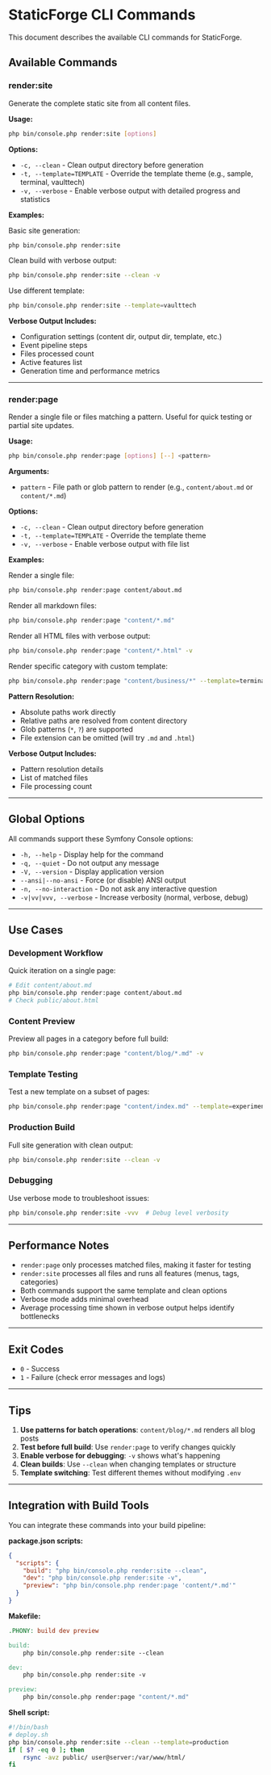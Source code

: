 # StaticForge CLI Commands

This document describes the available CLI commands for StaticForge.

## Available Commands

### render:site

Generate the complete static site from all content files.

**Usage:**
```bash
php bin/console.php render:site [options]
```

**Options:**
- `-c, --clean` - Clean output directory before generation
- `-t, --template=TEMPLATE` - Override the template theme (e.g., sample, terminal, vaulttech)
- `-v, --verbose` - Enable verbose output with detailed progress and statistics

**Examples:**

Basic site generation:
```bash
php bin/console.php render:site
```

Clean build with verbose output:
```bash
php bin/console.php render:site --clean -v
```

Use different template:
```bash
php bin/console.php render:site --template=vaulttech
```

**Verbose Output Includes:**
- Configuration settings (content dir, output dir, template, etc.)
- Event pipeline steps
- Files processed count
- Active features list
- Generation time and performance metrics

---

### render:page

Render a single file or files matching a pattern. Useful for quick testing or partial site updates.

**Usage:**
```bash
php bin/console.php render:page [options] [--] <pattern>
```

**Arguments:**
- `pattern` - File path or glob pattern to render (e.g., `content/about.md` or `content/*.md`)

**Options:**
- `-c, --clean` - Clean output directory before generation
- `-t, --template=TEMPLATE` - Override the template theme
- `-v, --verbose` - Enable verbose output with file list

**Examples:**

Render a single file:
```bash
php bin/console.php render:page content/about.md
```

Render all markdown files:
```bash
php bin/console.php render:page "content/*.md"
```

Render all HTML files with verbose output:
```bash
php bin/console.php render:page "content/*.html" -v
```

Render specific category with custom template:
```bash
php bin/console.php render:page "content/business/*" --template=terminal
```

**Pattern Resolution:**
- Absolute paths work directly
- Relative paths are resolved from content directory
- Glob patterns (`*`, `?`) are supported
- File extension can be omitted (will try `.md` and `.html`)

**Verbose Output Includes:**
- Pattern resolution details
- List of matched files
- File processing count

---

## Global Options

All commands support these Symfony Console options:

- `-h, --help` - Display help for the command
- `-q, --quiet` - Do not output any message
- `-V, --version` - Display application version
- `--ansi|--no-ansi` - Force (or disable) ANSI output
- `-n, --no-interaction` - Do not ask any interactive question
- `-v|vv|vvv, --verbose` - Increase verbosity (normal, verbose, debug)

---

## Use Cases

### Development Workflow

Quick iteration on a single page:
```bash
# Edit content/about.md
php bin/console.php render:page content/about.md
# Check public/about.html
```

### Content Preview

Preview all pages in a category before full build:
```bash
php bin/console.php render:page "content/blog/*.md" -v
```

### Template Testing

Test a new template on a subset of pages:
```bash
php bin/console.php render:page "content/index.md" --template=experimental
```

### Production Build

Full site generation with clean output:
```bash
php bin/console.php render:site --clean -v
```

### Debugging

Use verbose mode to troubleshoot issues:
```bash
php bin/console.php render:site -vvv  # Debug level verbosity
```

---

## Performance Notes

- `render:page` only processes matched files, making it faster for testing
- `render:site` processes all files and runs all features (menus, tags, categories)
- Both commands support the same template and clean options
- Verbose mode adds minimal overhead
- Average processing time shown in verbose output helps identify bottlenecks

---

## Exit Codes

- `0` - Success
- `1` - Failure (check error messages and logs)

---

## Tips

1. **Use patterns for batch operations**: `content/blog/*.md` renders all blog posts
2. **Test before full build**: Use `render:page` to verify changes quickly
3. **Enable verbose for debugging**: `-v` shows what's happening
4. **Clean builds**: Use `--clean` when changing templates or structure
5. **Template switching**: Test different themes without modifying `.env`

---

## Integration with Build Tools

You can integrate these commands into your build pipeline:

**package.json scripts:**
```json
{
  "scripts": {
    "build": "php bin/console.php render:site --clean",
    "dev": "php bin/console.php render:site -v",
    "preview": "php bin/console.php render:page 'content/*.md'"
  }
}
```

**Makefile:**
```makefile
.PHONY: build dev preview

build:
	php bin/console.php render:site --clean

dev:
	php bin/console.php render:site -v

preview:
	php bin/console.php render:page "content/*.md"
```

**Shell script:**
```bash
#!/bin/bash
# deploy.sh
php bin/console.php render:site --clean --template=production
if [ $? -eq 0 ]; then
    rsync -avz public/ user@server:/var/www/html/
fi
```
